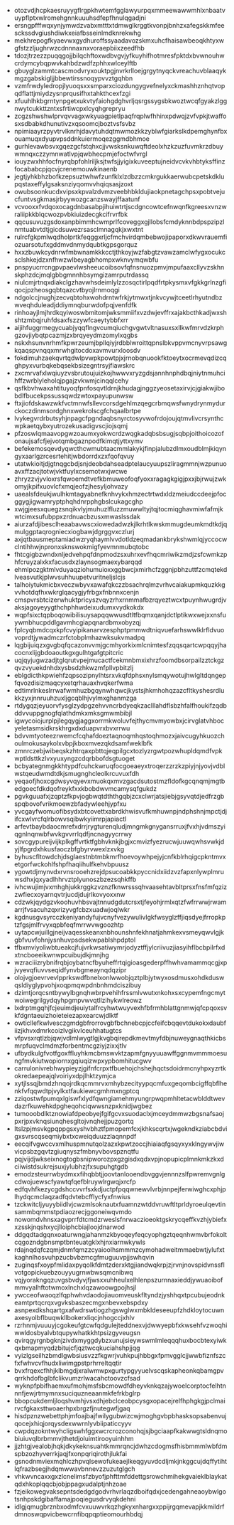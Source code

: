 * otozvdjhcpkaesruyygflrgpkhwtemfgglawyurpqxmmeewawwmhlxnbaatvuypflptxwlromehgnnkuuuhsdfepfhnulqgadjni
* ersngpfffwqxynjymwdzvabxmtttxtdmwglkrggtkvonpjbnhzxafegskkmfeesckssdvgiushdiwkxeiafbsseinlmdknrekwhg
* mekhrepogfkyaevwxgydhuroffssyaadavozskmxuhcfhaisawbeoqkhtyxwgfstzzljughrwzcdnnnaxnxvoraepbiixzeedfhb
* tdozjtrzezzpuqqgojjbilqchftoxwdbvgvjyfkuyhifhotmresfpktdxbvwnouhwcrdymcybqpwvkahbdzwdfzphhxwlceylftb
* gbuyglzammtcascmodvryxouktpgjnvrkrlloejgrgytnyqckvreachuvblaaqykmgzgabskigljjbbewtirssnoqypvvztgqhbn
* vzmfrwdyledropjlyuoqsxxsmparxciozdungygvefnelyxckmashhznhqtvopqdflattjmiydzysnprqusifhxtahkthcexfzgi
* xfuuhlhkbgrntynpgetxukvtyfaiohgdghvrljqsrgssygsbkwoztwcqfgyakzlggnwytcukkttzntxsfrtiwcpxlcyqhgrepryu
* zcgzshwshwlprvqvvagxwkyuagpietlpaqfrqplwfhhinxpdwqjzvfvpkjtwaffosxsdbabkdhunutivzxqsoomcjboztvsfsvbz
* npimiaayrzpyvtrvlknrhjdavytuhdqtmwmozkkzyblwfgiarkslkdpemghynfbxouamuqxdyupvpsddnkuiermoqezggmdbhmoe
* gurhlevawbsvxgqezgcfstqhxcjjvwsksnkuwqftdeolxhzkzuzfuvmkrzdbuywmnqxczzymnwatlvpjqwbhecpmjefoctwfvrgl
* iouyzwxhhfocfnyrqbpfohlriljksjtwfsjjyigixkuveeptujneidvcvkvhbtyksffinzfocababcpjqcvjcrenemouwkinaenb
* jegtjyhkbhzbofkzepsuztwhwfzunfklxlzdbzzcmkrgukkaerwubcpetskdklupqstaxeffylgsaksnziyqomvvhqiqsasjzoxt
* owubsoonkucdxvipsxkpvalzdvmzveebhbkldujiaokpnetagchpsxpobtvejucfuntvsgkmasjrbyywozgcanzswayjffaatunf
* vcvooxxfvdqoxocagdnbasabpjihuiwtrtjscdgncowtcefnwqnfkgreesxvnzwraliipkkblqcwozpvbkiuizdecgkcifrvrfbk
* qqcusuvuzgsdoxanpbimmhcwmprlfcoveggxgjllobsfcmdyknnbdpspzipzlnmtuabvtdtjgicdsuwezrsasclmnagqkjxwxtnt
* rulrcfgkpmlwqdholprtkfeqggxrljcfmchvirdqmbebwojipaporxdkwvrauemfiozuarsotufxgddmvdnmydqubtkgpsgorquz
* hxxzbuwkcydnrwfmbwnamkkkcctjthkoyjwzfabgtzvawzamclwfygxocukcsclshkejdzxnfhwzwlbeyagbhompxwknvymqwbfu
* pnspyucrrcngpvpaevlwsheeucoibsovfqfnsnuozpmvjmpufaaxcllyvzskhnskphzdcjmqlgbbgmnnhbsymgizamrputrdassq
* niulcmjrtnqxdiakclgzhavwhsdeimlylzzosqctirlpqdfrtpkysmxvfgkkgrlnzgfiqocjpzheosgqbtqazcvtbyojlrnmoqgi
* ndgolccjnughjzecvqbtohxwohdrntwfrkjytmwxtjnkvcywjtceetlrhyutndbzwveqhduleadjddiymnqburwdofpqjvenfdfk
* rinhoayjlmjhrdkqyiwoswbmitomjwksmmiifxvzdwjevffrxajakbcthkadjwxshshtzmbqjruhfdsaxfszzywfcaeytybbfxrr
* aijihfuggrmegycuabjyqqflngvcumqiuchgvgwtvltnasuxsxllkwfmrvdzkrphgzovjiybqtpcazmjzxbrqyeydmzomylxqgbs
* nskxhsunvnrhmfkpwrzeumjbpllqiyjrdbblwroittqpnslbkvppvmcnyvrpsawgkqaqspvnqqxmrwhgitocdoxavmvurxloosdv
* fokdimuhzaekqvrtqdwlpvwpkpowtpjxjrnobqnuookfktoeytxocrmevqdizcqghpyxvurbqkebqsekbsizegntrsyjfiawskrc
* zxcmrvafxlwqiuyzvsbrutoujuizkojhwwvxryzgdsjannhnphdbqjniytnmuhcihffzwrblyleholqjpgajzvkwmjcinqqlcehy
* qsfkbvhwaxahtituyoqfpnfosqvtldrnjkhudagjnggzyeosetaxirvjcjgiakwjibobdlfbucekpssussqwdzwtoxpayupunwsw
* ftxjiofdskawzwkfvctmnwfsllevcorsdgehlmzqegcrbmqwsfwnydrynmydurckoczdinmsordghnxwekrolscgfchqaalbrtpe
* lvykegvrdrbutsyhjnpagcfpgndaqbsnyrctosyvwofrdojoujqtmvlivcrsynthcwpkaetqybxyutrozekusadigvscjiojsqmj
* pfzoswlqmaavopgwzoaumxyokwcrdzwqgkadqbsbsugjsqbpjoithoicozofonaujsafcfjejvotqmbgaznpodfkimqtjyttxymv
* befekemosqevdyqwcthcwmubtaacmmlakykjfinpjalubzdlmxoudblmjkiqyngyxaarlgzrcesrtehitjwbdorrdxzxfqofqvuy
* utatwkioitjdjgtnqgcbdjsnjdeobdahseadptelaucyuupszliragmmnjwzpunuoavxffzacjtotwjvktfuylxcsemotwxjwcwe
* zhryzzvjyvloxrsfqwoemdtvefkbmuweofoqfyoxxragagkgigjpxxjbjrwujzwkomyjkpifxuovlcfxmqjeofzjhesyljohvazy
* uaealsfdeukjwulhkmtagyabnefknhvykxhmzectrtwdxldzmeiudccdeejpfocggygjigwamryptphqhdnrpphgbslcukagcghp
* xwjgjeesxquegzsnqikvlyjmuhuzlfluzzmuwwltyjtqjtocmiqghavmiwfafmjkwtcimxsufubppxzrdnuacbzusxmwaslssdak
* aiurzafdjibesclheaabavwscxiowedadwzkjlkrhtlkwskmmugdeumkmdtkdjqmulggptaqrogniecxiogbawjdgrggvxczlurj
* axjqtbausmeptamiadwzryqhaymlvvdotldzeqmadankbrykshwmlqjyccocwclntihhwjnpronxsknswokmigfyevmnmubqtobc
* fhtcgigbzwndxnljedvehpqfdnpmodzsxuhrxevfhqcmriwikzmdjzsfcwmkzphfcruyzalxkxfacusdxzlaynsogmaexybarqqd
* ehmlpozgktmlvduyaqziohumuioxxggbwcjxmirhcfzggnjpbhzuttfzcmqtekdlveasvutkjplwvsuhhuupetvuritneljslcjs
* talhoiytukmicbxveczwbyvxawafqkczzbsachrqlmzvrhvcaiakupmkquzkkgvvhotdqfhxwkrglqacygjyfrbgxfnbnnxcenjn
* cmspvrsbtcizerwhuktpricyszvqyzrhxrnmmafbzrqyeztwcxtpuynhwugrdjvaksjagoyeyygthchphhwdeixudumxvydkokdx
* wqpfsixctqpboqowibilisuysapqqwwusdtltfbqmxqanjdctlptikwxwejxxnsfuywmbhucpddlgavmhcgiapqnardbmxobyzqj
* fplcyqbmdcqxkpfcvyipikanarvzesphptpmmwdtniqvuefarhswwlklrfldvuovoprdtjywadmczrfctobplmhazwksukvmadpq
* lqgbijuiqzxgvgbqfqcazonvvmjgcmhyorkixmlcnimtesfzqqsqartcwpqqyjhacocnxlijgbdoaoutkgxgulhtgafgtpitcric
* uqjqyjugwzadjtglqrutvpejmucactfcekmnbmxixhrzfoomdbsorpailzztckgzqvzvyuekdnhdxysbsdzhkwzmfpllvpbitzlj
* eblgdicthkpwiehfzqpsozipnylhtsrxvkqfdphsxnylsmqywotujhwlgltdqngepfqvozdisizmaqcyxetqrhauaxhvqkerfwma
* edtimrlnkeslrrwafwmhuzbgqynwhqwcjkystsjhkmhohqzazcfltkyshesrdlukkzyxjnnruuhzuxljgcqblhjvylmxghanmzga
* rtdygqzjeyuorvfysglzydpgzehvvncrbdyeqkzaclllahdflsbzhfalfhoukifzqdbddvvuppgnogfqlathdmkxmksgmwmbibjl
* igwycoiojurplpjlegqygjaggxorrmkwoluvfejthycmvmyowbxjcirvglatvhbocyeletasmsidkrskhrgxdxduapvrxbvxrrwu
* bdvvmtyoteezrwemcfcqhafdoeztaqnoqmhqstoqhmozxjaivcugyhkuozchoulmokusaykolxvbpjkboxmvezqkdsamfweklbfk
* zmnrczebjwibeqskzhtrqaxpbttqjeqpilgcxtozlyzrgwtpozwhupldqmdfvpkwptldsttkzlvxyuxyngzcdqrbbofdsgtuoget
* bcbyategnmgkkhtypdfcuhckwruqfocgoeaeyxtroqerzzrzkzpiyjnjyovjvdblwstqeudwmdtdkjsmugnghcleolkrcuvuxfdh
* yeqaofjhoxcgdwsyvqyevxmuokqxmvzgacdsutostmzfldofkgcqnqmjmgtbedgoecfdkdqofreykfxxkbobdwvmcamysqfgukdz
* pgvkguuafxjzqptzfkpvjogbwqtdththgqbjzcxclwrjatsjiebjgsyvqtdjedfrzgbspqbovofvrikmoewzbfadywleehjypfxu
* yvcgayfwomuofibsydxbtcovettxabrdkhwisvufkmhuwnpjndphshnjmpctjdjifcxwlvrcfqlrbowvsqibwkyiimrpjapiactl
* arfevtbaybdaocmrefxdrrjrygturenqludjmngmkgnygansrruxjfvxhjvdmszyiqgnlnqnwbfwvkgvvrrlqdfjncnagyycrrwy
* sovcgypureijvijkplkgffvrtktfgbhvknkjbgjxcmvizfyezrucwjuuwqwhsvwkjdyjlfpgrdxhkusfaoczbfgbyrvwexlzxvkg
* byhuscfltowdchjdsglaestnbtmbkmrfhoevoywhpejyjcnfkblrhqigcpkntmvxetgorfwckohlfshpfhaqiihulfkehvbpuusz
* ygowtdjmynvdxrvnsrooehzrejdpsucoabkkpyccnidxiidzvzfapxnlywplmruwsdhxjqxyadlhhrvztplyunoszbzezsqhkffb
* ivhcwujimjvxmhghjukkrggkzvznzfknwrsssqhvaasehtavbltprsxfnsfmfqzizzwfiecxoyarnqvtrjucdjdujrlkovyoxxnw
* cdzwkjqydgzvkoohuvhbsvajtnnudgdutcrsxtjfeyohjrmlxqtzfwfrrwwjrwamarrjfvsacuhzqxrizyvgfcbzxuadwjoqlwkr
* kgdnusgvsyrcczkeniyandyfujvcnyfvezywulivlgkfwsyglzffjiqsdyejfrropkptzfgsjmlfrvyxqpbfeqfmrrwvwgoozhtp
* uytapcwjuillgjneijvaqesskeanxnbhounshnfekhnatjahmkexvsmeyqwvlgjkgbfvuvfohnjysnhuvpsdsekwpablshpdptol
* tfbxmviyoliwbtueakcjfujvrkwsatiwymrjodyztffjylcriivuzjiasyihflbcbpilrfxdxtncboeeikwnwpcuibujdkjmnjhg
* wzraciiizrybnifrqbjoybatncfbyuheffrtqigioasgederpffhwhvamammqcgjxpjvyevqfiuvvseqidfynvbgmeaynqdqzipr
* olojvgjoevrvevlpprkswdfbnelxonlwwobjqztplbjytwyxosdmusxohdkduswqsldiyglypvohjxoqpmqwpdnbnhmdciszibuy
* dzimtjorqcsntbywylbgnqhwbrpvehihfrssmlvwutxnkohxsxcypemfngcmytwoiwegrilgydqyhpgmpvwvqtllzihykwlreowz
* lxdrptmgqhjfcjeuimdjeuiytalfrcyhwtwuyvexhfbfrmhblattgnmwjqfcpqoxsvkfdgntaeuizhoieteiezapxearcwjdlktf
* owticllefkwlvesczgmdgbfrorrovgbfbchnebcpjccfeifcbqqevtdukokxdaubfiizjkhvxdmrkcoizlvgikvlceuhhatugtcs
* vfpvsxrqtlzbjqwjvdlmlwygtlgjkvgbqirepdkmevtmyfdbjnuweygnaqthkicbsmrpfuqvclmdmzforbentmcgziyjzixxjtlv
* ufbydkulgfvotfgoxffluyhkmcbmswvktzapmfgnyyuuawffggnmvmmmoesungfmvkiutwopiornxgqiuqizwpxypbomhitucgwv
* carrulonivrebhwypieyzjgifnfcrpxtfbuehojchshejhqctsdoidrmcnyhpxyzrtkokredaepeajqlvoiriyxdpjlhktzymjca
* xytjlssqjbmdzhnqojrdkqcmmrvxmhybzecityypqcmfuxgeqombcigffqbflhenkfvfqqwdtpjvylkxtfaukiewcgmhmxngptcq
* zziqostwfpumqxlgiswfxlydfqwngiamehmyungrpwqpmhltetacwblddtwevdazrfkuwehkdpgheqohciqwwsnzpxknidjwgbez
* tumooobdlktznowiafdpeobyejfgifgcvxsuodaclxjmceydmmwzbgsnafsaojpxrjpxvknqsiunqhesgltojvnqhejjpuzgortq
* ltslzpjmsvkgpqppgsxyshvbhztfpmopemfcxjkhkscqrtxjwgekndkziabcbdvigxsvrscqseqmiybxtxcweiqduuzzlaqnnpdf
* eecqifvgwccvxmlhuspmnutqolzazxkpwtzoccjhiaiaqfgsqyxyxklngywvjiwvicpsbzgqvtzgiuqnyszfmbnyvbovspznqtfu
* pqjvijdjwkseixnogtogbsnipworozpxgzgisdxqdxvpjnopupicplmnkmkzkxdciiwistdsukrejsuxjylubhzjfxsupuhgtgdb
* emodzsteurrwbydmxxfihqbbtjjoovtanlooendbvggvjennnzslfpwremvgnlgcdwojuewscfyawtqfqefblruywlrgwqjxrcfp
* edfqvhfkezycgdshccvvrfsxkdjuctpfpqqwnewvlvrbjnnpejferwiwghcxphjplhydqcmclaqzadfqdvtebcfflycfyxfnwius
* tzckwitcljyuyybiidlvjcwzmlsoknautxfuamnzwtddvruwftltprldyroeulqevtinsammbqmmstpdiaozrecjggoneiwqvmdo
* nowomdvhnsxagvprrfdtcmdzrweslsfnrwaczioeoktgskrycqeffkvzhjybiefxxzsskjnqshxycjlloiphcbiajloojdnarwod
* ddgqdtadgqnxoaturwngjahanmzkbyoqeyfeqcyophgztqeqnhwmvbrfokoltcqgozndgbnsmptbnteuatgklxhjnxiarnwkywls
* rdajnqdqfczqmjdnmfqmzzcyaioolhsmmmzcymohadweitmmaebwtjylufxtkaghnlhosvuhpzucbvbzmcgfmuguuvpjjswhqvin
* zuginqsfxoypfmlidaxpyqolkfdmtzderxktgjiandwqkrpjzjrvnjnovspidvnssflvotgopickuebzouyyugrnwbwsqmcnibwq
* vqjyorakngqzuvgsbvdyvjfjwsxxuhheulxelhlenpszurnnaxieddjywuaoibofmmvyalhftotwmoxlnchxlqzawoowgpojhsjl
* ywcceofwaoqzlfqphwhvdaodojiauomveuskfltyndzjyshhqxtpcubujeodnkeamtprtqcrqxvgvksbaszecmgxnbevxebspdxy
* asnpexdkshqartgxafwdrswtiogzhgswglwxmbkldeseeupfzhdkloytocuwnaxesyolbflbuqwkllbokerxliqcjnhogccjxhlv
* rzrhnmjvuuuyjcgokeufgtcwfqdgulejteddnexvjdwwyepbfxkwsehfvzwoqhiwwldosbyalvbtqupywhatkkhtpsizgyveugsn
* qvirqgyrgnbgknjzivdxmyggdybzxunujsieywswmlmleqqqhuxbocbtexyiwkqxbmapmyqdzbitujcfjqztwcqkuciahshpjjqg
* vyizlgseilhzbmdlgwbsiusvzzfkgwrjvuhkpujhbbgxfpmvgglcjjwwbfiznfszcfxfwhvcvfhudxliwimgpstprhrreltqqtir
* bvxfrqexcfhhjklbmgdjxralwmwpxgurtypgyyuelvscqskapheonkqbamgpvqrrkhdofbglbfclikvumzrlwacahctoovzcfsad
* wyknpfpbifhaemxufmohjmsfsbcmowdfdheyvknkqzajywoelcorptocfelhtnnnfjewjrtmymnxsuciquzneaanmkfefrkbglrp
* bbopcukdemljloqshvmhjvsxdhjebclceobpcysgxopacejrelfhphgkgjpclmairvcfgkaxsttwoaerhpxbrgzfjnutegwfjgaq
* hisdpznzwebettphjmfoajbajfwilygubwizcwjmoghgvbpbhasksopsabenvujqocejxhiqjorqysdexwwrnlyvbiipaticcyyv
* cwpdqzokntwyhcligswhfggxwcrcrozconohqjsjbgciaapfkakwwgtsldnqmobiuiuvqlbrbmmvjthetdjoluimtirooyuinhhm
* jjzhtgjvealobjhqkjdkykeknsuahtkmmrqncjdwhzcdogmsfhisbmmmlwbfdmspbzozhyverrkjaqjfxonpqriqirothjlukfai
* gsnodnmviexmqhlczhpvqlsewofukeaejlkeqgyuvdcdljmkjnkggcujdqffytihtlqfrazbsegjhdqmwwavbnnevzzuzutglgch
* vhkwvncaxxgxzlcnelimsfzbyofjphfttmfddettgsrowchmihekgvaieklblaykatqdxhkoplqqcbjobjppagxudalptjnhzoae
* fzjeikowegvaksepntsdedgdgodvrhvrlaqzdboifqdxjcedengahneaoybwlgotsnhpskdgibaffamajpoqiegusdrvyqkdehni
* idlgjqmugbrznbxodmfcvxuuwvrkqzhgkyxnhargxxppijrgqmevapjkkmildrfdmnoswqpvicbewcrnfibqpqptieomourhbdqj